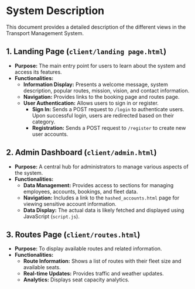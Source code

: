 # System Description

This document provides a detailed description of the different views in the Transport Management System.

## 1. Landing Page (`client/landing page.html`)

*   **Purpose:** The main entry point for users to learn about the system and access its features.
*   **Functionalities:**
    *   **Information Display:** Presents a welcome message, system description, popular routes, mission, vision, and contact information.
    *   **Navigation:** Provides links to the booking page and routes page.
    *   **User Authentication:** Allows users to sign in or register.
        *   **Sign In:** Sends a POST request to `/login` to authenticate users. Upon successful login, users are redirected based on their category.
        *   **Registration:** Sends a POST request to `/register` to create new user accounts.

## 2. Admin Dashboard (`client/admin.html`)

*   **Purpose:** A central hub for administrators to manage various aspects of the system.
*   **Functionalities:**
    *   **Data Management:** Provides access to sections for managing employees, accounts, bookings, and fleet data.
    *   **Navigation:** Includes a link to the `hashed_accounts.html` page for viewing sensitive account information.
    *   **Data Display:** The actual data is likely fetched and displayed using JavaScript (`script.js`).

## 3. Routes Page (`client/routes.html`)

*   **Purpose:** To display available routes and related information.
*   **Functionalities:**
    *   **Route Information:** Shows a list of routes with their fleet size and available seats.
    *   **Real-time Updates:** Provides traffic and weather updates.
    *   **Analytics:** Displays seat capacity analytics.